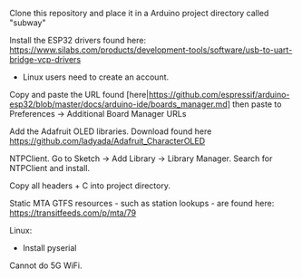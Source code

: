 Clone this repository and place it in a Arduino project directory called "subway"

Install the ESP32 drivers found here: https://www.silabs.com/products/development-tools/software/usb-to-uart-bridge-vcp-drivers
 - Linux users need to create an account.

<INSERT GEORGE MESSAGE HERE>

Copy and paste the URL found [here|https://github.com/espressif/arduino-esp32/blob/master/docs/arduino-ide/boards_manager.md] then paste to Preferences -> Additional Board Manager URLs

Add the Adafruit OLED libraries. Download found here https://github.com/ladyada/Adafruit_CharacterOLED

NTPClient. Go to Sketch -> Add Library -> Library Manager. Search for NTPClient and install.

Copy all headers + C into project directory.

Static MTA GTFS resources - such as station lookups - are found here: https://transitfeeds.com/p/mta/79

Linux:
 - Install pyserial

Cannot do 5G WiFi.
